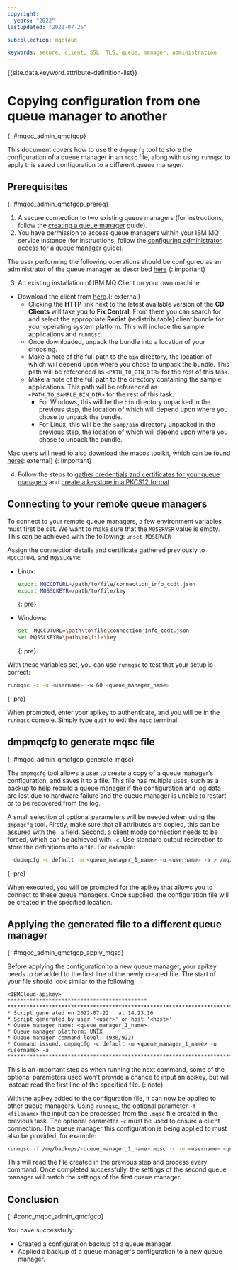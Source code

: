 ```yaml
---
copyright:
  years: "2022"
lastupdated: "2022-07-25"

subcollection: mqcloud

keywords: secure, client, SSL, TLS, queue, manager, administration
---
```


{{site.data.keyword.attribute-definition-list}}

# Copying configuration from one queue manager to another
{: #mqoc_admin_qmcfgcp}

This document covers how to use the `dmpmqcfg` tool to store the configuration of a queue manager in an `mqsc` file, along with using `runmqsc` to apply this saved configuration to a different queue manager.

## Prerequisites
{: #mqoc_admin_qmcfgcp_prereq}

1. A secure connection to two existing queue managers (for instructions, follow the [creating a queue manager](/docs/services/mqcloud?topic=mqcloud-mqoc_create_qm) guide).
2. You have permission to access queue managers within your IBM MQ service instance (for instructions, follow the [configuring administrator access for a queue manager](/docs/services/mqcloud?topic=mqcloud-tutorial-configure-admin-access) guide).
    
  The user performing the following operations should be configured as an administrator of the queue manager as described [here](https://cloud.ibm.com/docs/mqcloud?topic=mqcloud-tutorial-configure-admin-access)
  {: important}

3. An existing installation of IBM MQ Client on your own machine.
 * Download the client from [here](https://www.ibm.com/support/pages/downloading-ibm-mq-930).{: external}
   * Clicking the **HTTP** link next to the latest available version of the **CD Clients** will take you to **Fix Central**. From there you can search for and select the appropriate **Redist** (redistributable) client bundle for your operating system platform. This will include the sample applications and `runmqsc`.
   * Once downloaded, unpack the bundle into a location of your choosing.
   * Make a note of the full path to the `bin` directory, the location of which will depend upon where you chose to unpack the bundle. This path will be referenced as `<PATH_TO_BIN_DIR>` for the rest of this task.
   * Make a note of the full path to the directory containing the sample applications. This path will be referenced as `<PATH_TO_SAMPLE_BIN_DIR>` for the rest of this task.
     * For Windows, this will be the `bin` directory unpacked in the previous step, the location of which will depend upon where you chose to unpack the bundle.
     * For Linux, this will be the `samp/bin` directory unpacked in the previous step, the location of which will depend upon where you chose to unpack the bundle.
 
  Mac users will need to also download the macos toolkit, which can be found [here](https://www14.software.ibm.com/cgi-bin/weblap/lap.pl?popup=Y&li_formnum=L-APIG-CAUEQC&accepted_url=https://public.dhe.ibm.com/ibmdl/export/pub/software/websphere/messaging/mqdev/mactoolkit/9.3.0.0-IBM-MQ-DevToolkit-MacX64.pkg){: external}
  {: important}

4. Follow the steps to [gather credentials and certificates for your queue managers](/docs/services/mqcloud?topic=mqcloud-mqoc_configure_chl_ssl#using-the-mq-on-cloud-service-console-to-gather-credentials-and-certificates) and [create a keystore in a PKCS12 format](https://cloud.ibm.com/docs/mqcloud?topic=mqcloud-mqoc_configure_chl_ssl#mqoc_chl_ssl_keystore)

## Connecting to your remote queue managers 

To connect to your remote queue managers, a few environment variables must first be set.
We want to make sure that the `MQSERVER` value is empty. This can be achieved with the following:
`unset MQSERVER`

Assign the connection details and certificate gathered previously to `MQCCDTURL` and `MQSSLKEYR`:
* Linux:

  ```bash
  export MQCCDTURL=/path/to/file/connection_info_ccdt.json
  export MQSSLKEYR=/path/to/file/key
  ```
  {: pre}

* Windows:

  ```bash
  set  MQCCDTURL=\path\to\file\connection_info_ccdt.json
  set MQSSLKEYR=\path\to\file\key
  ```
  {: pre}

With these variables set, you can use `runmqsc` to test that your setup is correct: 

```bash
runmqsc -c -u <username> -w 60 <queue_manager_name>
```
{: pre}

When prompted, enter your apikey to authenticate, and you will be in the `runmqsc` console.
Simply type `quit` to exit the `mqsc` terminal.


## dmpmqcfg to generate mqsc file
{: #mqoc_admin_qmcfgcp_generate_mqsc}

The `dmpmqcfg` tool allows a user to create a copy of a queue manager's configuration, and saves it to a file. This file has multiple uses, such as a backup to help rebuild a queue manager if the configuration and log data are lost due to hardware failure and the queue manager is unable to restart or to be recovered from the log.

A small selection of optional parameters will be needed when using the `dmpmqcfg` tool. Firstly, make sure that all attributes are copied, this can be assured with the `-a` field. Second, a client mode connection needs to be forced, which can be achieved with `-c`. Use standard output redirection to store the definitions into a file. For example:

```bash
  dmpmqcfg -c default -m <queue_manager_1_name> -u <username> -a > /mq/backups/<queue_manager_1_name>.mqsc
````
{: pre}

When executed, you will be prompted for the apikey that allows you to connect to these queue managers.
Once supplied, the configuration file will be created in the specified location. 

## Applying the generated file to a different queue manager
{: #mqoc_admin_qmcfgcp_apply_mqsc}

Before applying the configuration to a new queue manager, your apikey needs to be added to the first line of the newly created file. The start of your file should look similar to the following:
```
<IBMCloud-apikey>
********************************************
*******************************************************************************
* Script generated on 2022-07-22   at 14.23.16 
* Script generated by user '<user>' on host '<host>' 
* Queue manager name: <queue_manager_1_name> 
* Queue manager platform: UNIX 
* Queue manager command level: (930/922)
* Command issued: dmpmqcfg -c default -m <queue_manager_1_name> -u <username> -a
*******************************************************************************
```

This is an important step as when running the next command, some of the optional parameters used won't provide a chance to input an apikey, but will instead read the first line of the specified file.
{: note}

With the apikey added to the configuration file, it can now be applied to other queue managers.
Using `runmqsc`, the optional parameter `-f <filename>` the input can be processed from the `.mqsc` file created in the previous task. The optional parameter `-c` must be used to ensure a client connection. The queue manager this configuration is being applied to must also be provided, for example:

```bash
runmqsc -f /mq/backups/<queue_manager_1_name>.mqsc -c -u <username> <queue_manager_2_name>
```

This will read the file created in the previous step and process every command. Once completed successfully, the settings of the second queue manager will match the settings of the first queue manager.

## Conclusion
{: #conc_mqoc_admin_qmcfgcp}

You have successfully:
* Created a configuration backup of a queue manager
* Applied a backup of a queue manager's configuration to a new queue manager.
